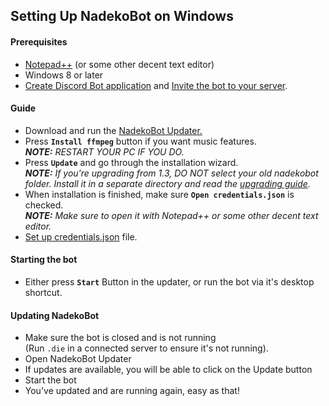 ## Setting Up NadekoBot on Windows

#### Prerequisites 
- [Notepad++][Notepad++] (or some other decent text editor)
- Windows 8 or later
- [Create Discord Bot application](http://nadekobot.readthedocs.io/en/latest/JSON%20Explanations/#creating-discord-bot-application) and [Invite the bot to your server](http://nadekobot.readthedocs.io/en/latest/JSON%20Explanations/#inviting-your-bot-to-your-server). 

#### Guide 
- Download and run the [NadekoBot Updater.][Updater]
- Press **`Install ffmpeg`** button if you want music features. 			
***NOTE:** RESTART YOUR PC IF YOU DO.*
- Press **`Update`** and go through the installation wizard.			
***NOTE:** If you're upgrading from 1.3, DO NOT select your old nadekobot folder. Install it in a separate directory and read the [upgrading guide](http://nadekobot.readthedocs.io/en/latest/guides/Upgrading%20Guide/).*
- When installation is finished, make sure **`Open credentials.json`** is checked. 			
***NOTE:** Make sure to open it with Notepad++ or some other decent text editor.*
- [Set up credentials.json](http://nadekobot.readthedocs.io/en/latest/JSON%20Explanations/#setting-up-credentialsjson-file) file.

#### Starting the bot
- Either press **`Start`** Button in the updater, or run the bot via it's desktop shortcut.

#### Updating NadekoBot
- Make sure the bot is closed and is not running 			
(Run `.die` in a connected server to ensure it's not running).
- Open NadekoBot Updater
- If updates are available, you will be able to click on the Update button
- Start the bot
- You've updated and are running again, easy as that!

[Updater]: https://download.nadekobot.me/
[DiscordApp]: https://discordapp.com/developers/applications/me
[Notepad++]: https://notepad-plus-plus.org/
[Invite Guide]: http://discord.kongslien.net/guide.html
[Google Console]: https://console.developers.google.com
[.NET Core SDK]: https://www.microsoft.com/net/core#windowscmd
